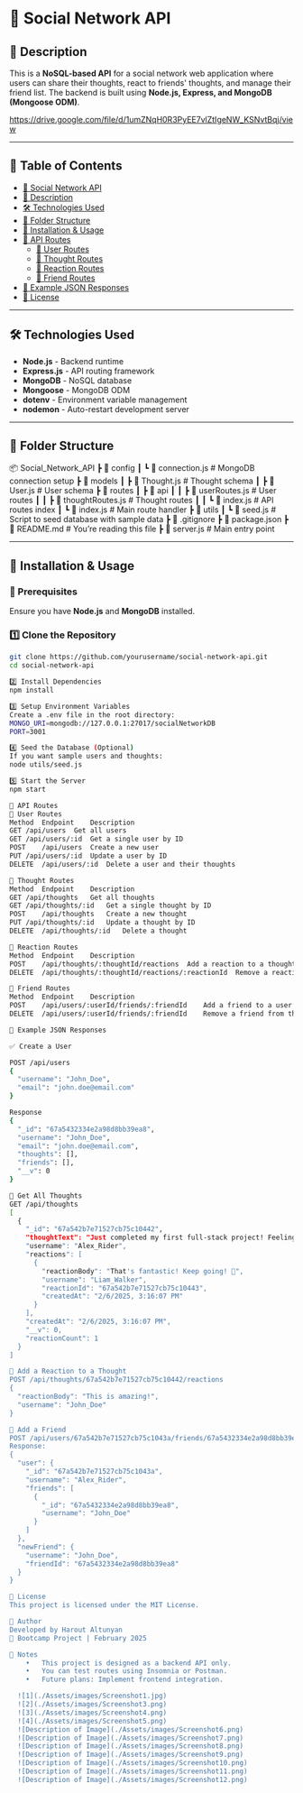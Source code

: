# **📌 Social Network API**

## **🚀 Description**
This is a **NoSQL-based API** for a social network web application where users can share their thoughts, react to friends' thoughts, and manage their friend list. The backend is built using **Node.js, Express, and MongoDB (Mongoose ODM)**.

https://drive.google.com/file/d/1umZNqH0R3PyEE7vlZtIgeNW_KSNvtBqj/view


---

## **📖 Table of Contents**
- [📌 Social Network API](#-social-network-api)
- [🚀 Description](#-description)
- [🛠️ Technologies Used](#️-technologies-used)
- [📂 Folder Structure](#-folder-structure)
- [🚀 Installation & Usage](#-installation--usage)
- [📡 API Routes](#-api-routes)
  - [📌 User Routes](#-user-routes)
  - [💭 Thought Routes](#-thought-routes)
  - [💬 Reaction Routes](#-reaction-routes)
  - [👥 Friend Routes](#-friend-routes)
- [📌 Example JSON Responses](#-example-json-responses)
- [📝 License](#-license)

---

## **🛠️ Technologies Used**
- **Node.js** - Backend runtime
- **Express.js** - API routing framework
- **MongoDB** - NoSQL database
- **Mongoose** - MongoDB ODM
- **dotenv** - Environment variable management
- **nodemon** - Auto-restart development server

---

## **📂 Folder Structure**
📦 Social_Network_API
┣ 📂 config
┃ ┗ 📜 connection.js        # MongoDB connection setup
┣ 📂 models
┃ ┣ 📜 Thought.js           # Thought schema
┃ ┣ 📜 User.js              # User schema
┣ 📂 routes
┃ ┣ 📂 api
┃ ┃ ┣ 📜 userRoutes.js      # User routes
┃ ┃ ┣ 📜 thoughtRoutes.js   # Thought routes
┃ ┃ ┗ 📜 index.js           # API routes index
┃ ┗ 📜 index.js             # Main route handler
┣ 📂 utils
┃ ┗ 📜 seed.js              # Script to seed database with sample data
┣ 📜 .gitignore
┣ 📜 package.json
┣ 📜 README.md              # You’re reading this file
┣ 📜 server.js              # Main entry point

---

## **🚀 Installation & Usage**
### **🔧 Prerequisites**
Ensure you have **Node.js** and **MongoDB** installed.

### **1️⃣ Clone the Repository**
```bash
git clone https://github.com/yourusername/social-network-api.git
cd social-network-api

2️⃣ Install Dependencies
npm install

3️⃣ Setup Environment Variables
Create a .env file in the root directory:
MONGO_URI=mongodb://127.0.0.1:27017/socialNetworkDB
PORT=3001

4️⃣ Seed the Database (Optional)
If you want sample users and thoughts:
node utils/seed.js

5️⃣ Start the Server
npm start

📡 API Routes
📌 User Routes
Method	Endpoint	Description
GET	/api/users	Get all users
GET	/api/users/:id	Get a single user by ID
POST	/api/users	Create a new user
PUT	/api/users/:id	Update a user by ID
DELETE	/api/users/:id	Delete a user and their thoughts

💭 Thought Routes
Method	Endpoint	Description
GET	/api/thoughts	Get all thoughts
GET	/api/thoughts/:id	Get a single thought by ID
POST	/api/thoughts	Create a new thought
PUT	/api/thoughts/:id	Update a thought by ID
DELETE	/api/thoughts/:id	Delete a thought

💬 Reaction Routes
Method	Endpoint	Description
POST	/api/thoughts/:thoughtId/reactions	Add a reaction to a thought
DELETE	/api/thoughts/:thoughtId/reactions/:reactionId	Remove a reaction

👥 Friend Routes
Method	Endpoint	Description
POST	/api/users/:userId/friends/:friendId	Add a friend to a user’s friend list
DELETE	/api/users/:userId/friends/:friendId	Remove a friend from the 

📌 Example JSON Responses

✅ Create a User

POST /api/users
{
  "username": "John_Doe",
  "email": "john.doe@email.com"
}

Response
{
  "_id": "67a5432334e2a98d8bb39ea8",
  "username": "John_Doe",
  "email": "john.doe@email.com",
  "thoughts": [],
  "friends": [],
  "__v": 0
}

💭 Get All Thoughts
GET /api/thoughts
[
  {
    "_id": "67a542b7e71527cb75c10442",
    "thoughtText": "Just completed my first full-stack project! Feeling accomplished! 🚀",
    "username": "Alex_Rider",
    "reactions": [
      {
        "reactionBody": "That's fantastic! Keep going! 🎉",
        "username": "Liam_Walker",
        "reactionId": "67a542b7e71527cb75c10443",
        "createdAt": "2/6/2025, 3:16:07 PM"
      }
    ],
    "createdAt": "2/6/2025, 3:16:07 PM",
    "__v": 0,
    "reactionCount": 1
  }
]

💬 Add a Reaction to a Thought
POST /api/thoughts/67a542b7e71527cb75c10442/reactions
{
  "reactionBody": "This is amazing!",
  "username": "John_Doe"
}

👥 Add a Friend
POST /api/users/67a542b7e71527cb75c1043a/friends/67a5432334e2a98d8bb39ea8
Response:
{
  "user": {
    "_id": "67a542b7e71527cb75c1043a",
    "username": "Alex_Rider",
    "friends": [
      {
        "_id": "67a5432334e2a98d8bb39ea8",
        "username": "John_Doe"
      }
    ]
  },
  "newFriend": {
    "username": "John_Doe",
    "friendId": "67a5432334e2a98d8bb39ea8"
  }
}

📝 License
This project is licensed under the MIT License.

🚀 Author
Developed by Harout Altunyan
🎯 Bootcamp Project | February 2025

📌 Notes
	•	This project is designed as a backend API only.
	•	You can test routes using Insomnia or Postman.
	•	Future plans: Implement frontend integration.

  ![1](./Assets/images/Screenshot1.jpg)
  ![2](./Assets/images/Screenshot3.png)
  ![3](./Assets/images/Screenshot4.png)
  ![4](./Assets/images/Screenshot5.png)
  ![Description of Image](./Assets/images/Screenshot6.png)
  ![Description of Image](./Assets/images/Screenshot7.png)
  ![Description of Image](./Assets/images/Screenshot8.png)
  ![Description of Image](./Assets/images/Screenshot9.png)
  ![Description of Image](./Assets/images/Screenshot10.png)
  ![Description of Image](./Assets/images/Screenshot11.png)
  ![Description of Image](./Assets/images/Screenshot12.png)